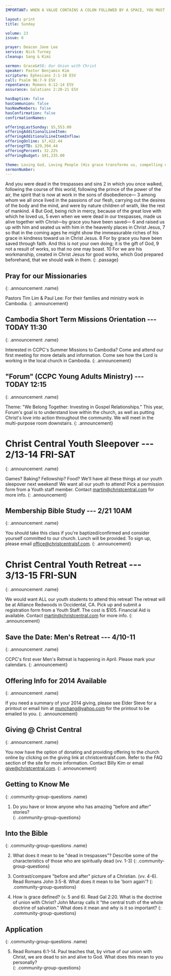 ```yaml
---
IMPORTANT: WHEN A VALUE CONTAINS A COLON FOLLOWED BY A SPACE, YOU MUST USE &#58;

layout: print
title: Sunday

volume: 23
issue: 6

prayer: Deacon Jane Lee
service: Nick Turney
cleanup: Sang & Kimi

sermon: Grace&#58; Our Union with Christ
speaker: Pastor Benjamin Kim
scripture: Ephesians 2:1-10 ESV
call: Psalm 96:7-9 ESV
repentance: Romans 6:12-14 ESV
assurance: Galatians 2:20-21 ESV

hasBaptism: false
hasCommunion: false
hasNewMembers: false
hasConfirmation: false
confirmationNames: 

offeringLastSunday: $5,553.00
offeringAdditionalLineItem: 
offeringAdditionalLineItemInflow: 
offeringOnline: $7,422.44
offeringYTD: $29,394.44
offeringPercent: 32.22%
offeringBudget: $91,235.00

theme: Loving God, Loving People (His grace transforms us, compelling us to love others)
sermonNumber: 
---
```

And you were dead in the trespasses and sins 2 in which you once walked, following the course of this world, following the prince of the power of the air, the spirit that is now at work in the sons of disobedience— 3 among whom we all once lived in the passions of our flesh, carrying out the desires of the body and the mind, and were by nature children of wrath, like the rest of mankind. 4 But God, being rich in mercy, because of the great love with which he loved us, 5 even when we were dead in our trespasses, made us alive together with Christ—by grace you have been saved— 6 and raised us up with him and seated us with him in the heavenly places in Christ Jesus, 7 so that in the coming ages he might show the immeasurable riches of his grace in kindness toward us in Christ Jesus. 8 For by grace you have been saved through faith. And this is not your own doing; it is the gift of God, 9 not a result of works, so that no one may boast. 10 For we are his workmanship, created in Christ Jesus for good works, which God prepared beforehand, that we should walk in them.
{: .passage}




## Pray for our Missionaries
{: .announcement .name}

Pastors Tim Lim & Paul Lee: For their families and ministry work in Cambodia.
{: .announcement}

## Cambodia Short Term Missions Orientation --- TODAY 11:30
{: .announcement .name}

Interested in CCPC's Summer Missions to Cambodia? Come and attend our first meeting for more details and information. Come see how the Lord is working in the local church in Cambodia.
{: .announcement}

## "Forum" (CCPC Young Adults Ministry) --- TODAY 12:15
{: .announcement .name}

Theme: "We Belong Together: Investing in Gospel Relationships."  This year, Forum's goal is to understand love within the church, as well as putting Christ's love into action throughout the community. We will meet in the multi-purpose room downstairs.
{: .announcement}

# Christ Central Youth Sleepover --- 2/13-14 FRI-SAT
{: .announcement .name}

Games? Baking? Fellowship? Food? We'll have all these things at our youth sleepover next weekend! We want all our youth to attend! Pick a permission form from a Youth staff member.  Contact martin@christcentral.com for more info.
{: .announcement}

## Membership Bible Study --- 2/21 10AM
{: .announcement .name}

You should take this class if you're baptized/confirmed and consider yourself committed to our church. Lunch will be provided. To sign up, please email office@christcentralsf.com.
{: .announcement}

# Christ Central Youth Retreat --- 3/13-15 FRI-SUN
{: .announcement .name}

We would want ALL our youth students to attend this retreat! The retreat will be at Alliance Redwoods in Occidental, CA. Pick up and submit a registration form from a Youth Staff. The cost is $105. Financial Aid is available. Contact martin@christcentral.com for more info.
{: .announcement}

## Save the Date&#58; Men's Retreat --- 4/10-11
{: .announcement .name}

CCPC's first ever Men's Retreat is happening in April. Please mark your calendars.
{: .announcement}

## Offering Info for 2014 Available
{: .announcement .name}

If you need a summary of your 2014 giving, please see Elder Steve for a printout or email him at munchang@yahoo.com for the printout to be emailed to you. 
{: .announcement}

## Giving @ Christ Central
{: .announcement .name}

You now have the option of donating and providing offering to the church online by clicking on the giving link at christcentralsf.com. Refer to the FAQ section of the site for more information. Contact Billy Kim or email give@christcentral.com. 
{: .announcement}

## Getting to Know Me
{: .community-group-questions .name}

1) Do you have or know anyone who has amazing "before and after" stories?  
{: .community-group-questions}

## Into the Bible
{: .community-group-questions .name}

2) What does it mean to be "dead in trespasses"? Describe some of the characteristics of those who are spiritually dead (vv. 1-3)
{: .community-group-questions}

3) Contrast/compare "before and after" picture of a Christian. (vv. 4-6). Read Romans John 3:5-8. What does it mean to be 'born again'?
{: .community-group-questions}

4) How is grace defined? (v. 5 and 6). Read Gal 2:20. What is the doctrine of union with Christ? John Murray calls it "the central truth of the whole doctrine of salvation." What does it mean and why is it so important?
{: .community-group-questions}

## Application
{: .community-group-questions .name}

5) Read Romans 6:1-14. Paul teaches that, by virtue of our union with Christ, we are dead to sin and alive to God. What does this mean to you personally?  
{: .community-group-questions}

